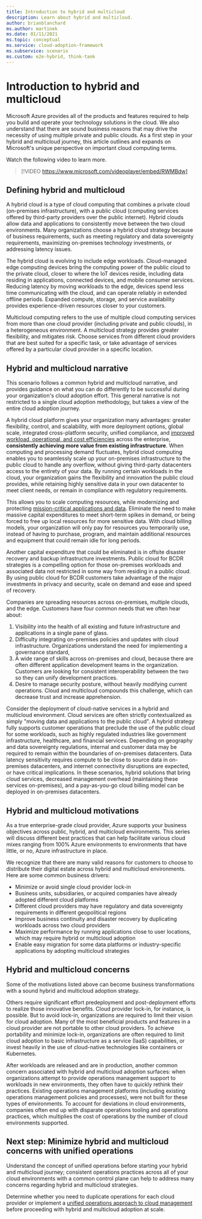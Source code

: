 ```yaml
---
title: Introduction to hybrid and multicloud
description: Learn about hybrid and multicloud.
author: brianblanchard
ms.author: martinek
ms.date: 01/11/2021
ms.topic: conceptual
ms.service: cloud-adoption-framework
ms.subservice: scenario
ms.custom: e2e-hybrid, think-tank
---
```


# Introduction to hybrid and multicloud

Microsoft Azure provides all of the products and features required to help you build and operate your technology solutions in the cloud. We also understand that there are sound business reasons that may drive the necessity of using multiple private and public clouds. As a first step in your hybrid and multicloud journey, this article outlines and expands on Microsoft's unique perspective on important cloud computing terms.

Watch the following video to learn more.

<!-- markdownlint-disable MD034 -->

> [!VIDEO https://www.microsoft.com/videoplayer/embed/RWMBdw]

<!-- markdownlint-enable MD034 -->

## Defining hybrid and multicloud

A hybrid cloud is a type of cloud computing that combines a private cloud (on-premises infrastructure), with a public cloud (computing services offered by third-party providers over the public internet). Hybrid clouds allow data and applications to consistently move between the two cloud environments. Many organizations choose a hybrid cloud strategy because of business requirements, such as meeting regulatory and data sovereignty requirements, maximizing on-premises technology investments, or addressing latency issues.

The hybrid cloud is evolving to include edge workloads. Cloud-managed edge computing devices bring the computing power of the public cloud to the private cloud, closer to where the IoT devices reside, including data residing in applications, connected devices, and mobile consumer services. Reducing latency by moving workloads to the edge, devices spend less time communicating with the cloud, and can operate reliably in extended offline periods. Expanded compute, storage, and service availability provides experience-driven resources closer to your customers.

Multicloud computing refers to the use of multiple cloud computing services from more than one cloud provider (including private and public clouds), in a heterogeneous environment. A multicloud strategy provides greater flexibility, and mitigates risk. Choose services from different cloud providers that are best suited for a specific task, or take advantage of services offered by a particular cloud provider in a specific location.

## Hybrid and multicloud narrative

This scenario follows a common hybrid and multicloud narrative, and provides guidance on what you can do differently to be successful during your organization's cloud adoption effort. This general narrative is not restricted to a single cloud adoption methodology, but takes a view of the entire cloud adoption journey.

A hybrid cloud platform gives your organization many advantages: greater flexibility, control, and scalability, with more deployment options, global scale, integrated cross-platform security, unified compliance, and [improved workload, operational, and cost efficiencies](https://customers.microsoft.com/story/846315-ge-aviation-manufacturing-azure) across the enterprise, **consistently achieving more value from existing infrastructure**. When computing and processing demand fluctuates, hybrid cloud computing enables you to seamlessly scale up your on-premises infrastructure to the public cloud to handle any overflow, without giving third-party datacenters access to the entirety of your data. By running certain workloads in the cloud, your organization gains the flexibility and innovation the public cloud provides, while retaining highly sensitive data in your own datacenter to meet client needs, or remain in compliance with regulatory requirements.

This allows you to scale computing resources, while modernizing and protecting [mission-critical applications and data](https://azure.microsoft.com/solutions/business-critical-applications/). Eliminate the need to make massive capital expenditures to meet short-term spikes in demand, or being forced to free up local resources for more sensitive data. With cloud billing models, your organization will only pay for resources you temporarily use, instead of having to purchase, program, and maintain additional resources and equipment that could remain idle for long periods.

Another capital expenditure that could be eliminated is in offsite disaster recovery and backup infrastructure investments. Public cloud for BCDR strategies is a compelling option for those on-premises workloads and associated data not restricted in some way from residing in a public cloud. By using public cloud for BCDR customers take advantage of the major investments in privacy and security, scale on demand and ease and speed of recovery.

Companies are spreading resources across on-premises, multiple clouds, and the edge. Customers have four common needs that we often hear about:

1. Visibility into the health of all existing and future infrastructure and applications in a single pane of glass.
2. Difficulty integrating on-premises policies and updates with cloud infrastructure. Organizations understand the need for implementing a governance standard,
3. A wide range of skills across on-premises and cloud, because there are often different application development teams in the organization. Customers are looking for consistent interoperability between the two so they can unify development practices.
4. Desire to manage security posture, without heavily modifying current operations. Cloud and multicloud compounds this challenge, which can decrease trust and increase apprehension.

Consider the deployment of cloud-native services in a hybrid and multicloud environment. Cloud services are often strictly contextualized as simply "moving data and applications to the public cloud". A hybrid strategy fully supports customer operations that preclude the use of the public cloud for some workloads, such as highly regulated industries like government infrastructure, healthcare, and financial services. Depending on geography and data sovereignty regulations, internal and customer data may be required to remain within the boundaries of on-premises datacenters. Data latency sensitivity requires compute to be close to source data in on-premises datacenters, and internet connectivity disruptions are expected, or have critical implications. In these scenarios, hybrid solutions that bring cloud services, decreased management overhead (maintaining these services on-premises), and a pay-as-you-go cloud billing model can be deployed in on-premises datacenters.

## Hybrid and multicloud motivations

As a true enterprise-grade cloud provider, Azure supports your business objectives across public, hybrid, and multicloud environments. This series will discuss different best practices that can help facilitate various cloud mixes ranging from 100% Azure environments to environments that have little, or no, Azure infrastructure in place.

We recognize that there are many valid reasons for customers to choose to distribute their digital estate across hybrid and multicloud environments. Here are some common business drivers:

- Minimize or avoid single cloud provider lock-in
- Business units, subsidiaries, or acquired companies have already adopted different cloud platforms
- Different cloud providers may have regulatory and data sovereignty requirements in different geopolitical regions
- Improve business continuity and disaster recovery by duplicating workloads across two cloud providers
- Maximize performance by running applications close to user locations, which may require hybrid or multicloud adoption
- Enable easy migration for some data platforms or industry-specific applications by adopting multicloud strategies

## Hybrid and multicloud concerns

Some of the motivations listed above can become business transformations with a sound hybrid and multicloud adoption strategy.

Others require significant effort predeployment and post-deployment efforts to realize those innovative benefits. Cloud provider lock-in, for instance, is possible. But to avoid lock-in, organizations are required to limit their vision for cloud adoption. Many of the most beneficial products and features in a cloud provider are not portable to other cloud providers. To achieve portability and minimize lock-in, organizations are often required to limit cloud adoption to basic infrastructure as a service (IaaS) capabilities, or invest heavily in the use of cloud-native technologies like containers or Kubernetes.

After workloads are released and are in production, another common concern associated with hybrid and multicloud adoption surfaces: when organizations attempt to provide operations management support to workloads in new environments, they often have to quickly rethink their practices. Existing operations management platforms (including existing operations management policies and processes), were not built for these types of environments. To account for deviations in cloud environments, companies often end up with disparate operations tooling and operations practices, which multiplies the cost of operations by the number of cloud environments supported.

## Next step: Minimize hybrid and multicloud concerns with unified operations

Understand the concept of unified operations before starting your hybrid and multicloud journey; consistent operations practices across all of your cloud environments with a common control plane can help to address many concerns regarding hybrid and multicloud strategies.

Determine whether you need to duplicate operations for each cloud provider or implement a [unified operations approach to cloud management](./unified-operations.md) before proceeding with hybrid and multicloud adoption at scale.
